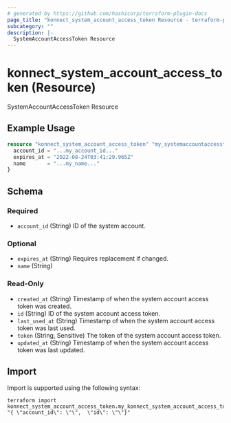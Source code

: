 ```yaml
---
# generated by https://github.com/hashicorp/terraform-plugin-docs
page_title: "konnect_system_account_access_token Resource - terraform-provider-konnect"
subcategory: ""
description: |-
  SystemAccountAccessToken Resource
---
```


# konnect_system_account_access_token (Resource)

SystemAccountAccessToken Resource

## Example Usage

```terraform
resource "konnect_system_account_access_token" "my_systemaccountaccesstoken" {
  account_id = "...my_account_id..."
  expires_at = "2022-08-24T03:41:29.965Z"
  name       = "...my_name..."
}
```

<!-- schema generated by tfplugindocs -->
## Schema

### Required

- `account_id` (String) ID of the system account.

### Optional

- `expires_at` (String) Requires replacement if changed.
- `name` (String)

### Read-Only

- `created_at` (String) Timestamp of when the system account access token was created.
- `id` (String) ID of the system account access token.
- `last_used_at` (String) Timestamp of when the system account access token was last used.
- `token` (String, Sensitive) The token of the system account access token.
- `updated_at` (String) Timestamp of when the system account access token was last updated.

## Import

Import is supported using the following syntax:

```shell
terraform import konnect_system_account_access_token.my_konnect_system_account_access_token "{ \"account_id\": \"\",  \"id\": \"\"}"
```
